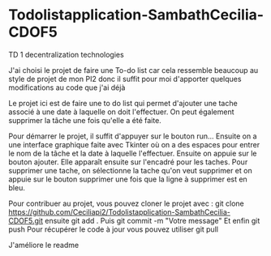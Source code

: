 # Todolistapplication-SambathCecilia-CDOF5
TD 1 decentralization technologies

J'ai choisi le projet de faire une To-do list car cela ressemble beaucoup au style de projet de mon PI2 donc il suffit pour moi d'apporter quelques modifications au code que j'ai déjà

Le projet ici est de faire une to do list qui permet d'ajouter une tache associé à une date à laquelle on doit l'effectuer. On peut également supprimer la tâche une fois qu'elle a été faite.

Pour démarrer le projet, il suffit d'appuyer sur le bouton run...
Ensuite on a une interface graphique faite avec Tkinter où on a des espaces pour entrer le nom de la tâche et la date à laquelle l'effectuer. Ensuite on appuie sur le bouton ajouter. Elle apparaît ensuite sur l'encadré pour les taches.
Pour supprimer une tache, on sélectionne la tache qu'on veut supprimer et on appuie sur le bouton supprimer une fois que la ligne à supprimer est en bleu.

Pour contribuer au projet, vous pouvez cloner le projet avec :
git clone https://github.com/Ceciliapi2/Todolistapplication-SambathCecilia-CDOF5.git
ensuite git add .
Puis git commit -m "Votre message"
Et enfin git push
Pour récupérer le code à jour vous pouvez utiliser git pull

J'améliore le readme